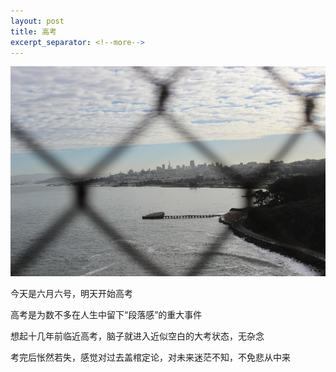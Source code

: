 ```yaml
---
layout: post
title: 高考
excerpt_separator: <!--more-->
---
```

![/images/2016-06-06-Exam/JJS.JPG](/images/2016-06-06-Exam/JJS.JPG)

今天是六月六号，明天开始高考

高考是为数不多在人生中留下“段落感”的重大事件

<!--more-->

想起十几年前临近高考，脑子就进入近似空白的大考状态，无杂念

考完后怅然若失，感觉对过去盖棺定论，对未来迷茫不知，不免悲从中来
